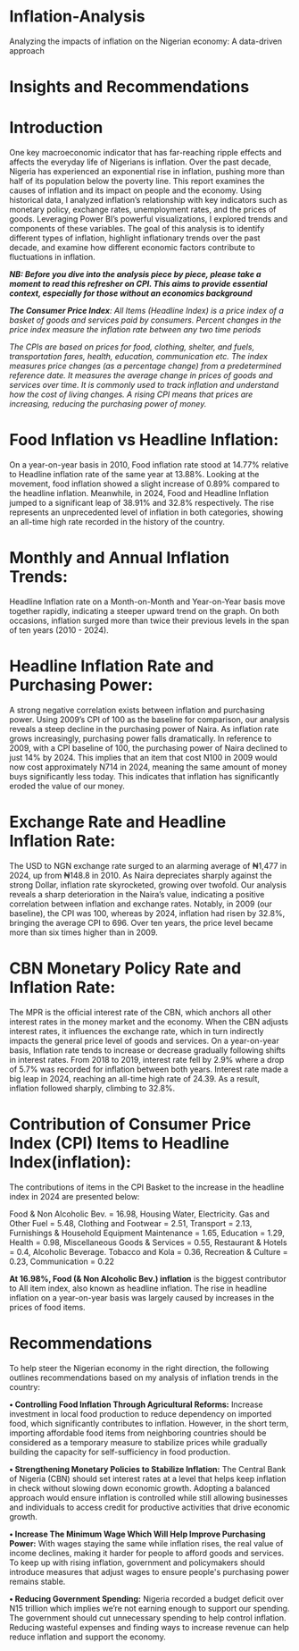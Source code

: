 # Inflation-Analysis
Analyzing the impacts of inflation on the Nigerian economy: A data-driven approach  

 # Insights and Recommendations

 # Introduction
 
One key macroeconomic indicator that has far-reaching ripple effects and affects the everyday life of Nigerians is inflation. Over the past decade, Nigeria has experienced an exponential rise in inflation, pushing more than half of its population below the poverty line. This report examines the causes of inflation and its impact on people and the economy. Using historical data, I analyzed inflation’s relationship with key indicators such as monetary policy, exchange rates, unemployment rates, and the prices of goods. Leveraging Power BI’s powerful visualizations, I explored trends and components of these variables. The goal of this analysis is to identify different types of inflation, highlight inflationary trends over the past decade, and examine how different economic factors contribute to fluctuations in inflation.



 ***NB: Before you dive into the analysis piece by piece, please take a moment to read this refresher on CPI. This aims to provide essential context, especially for those without an economics background***


_**The Consumer Price Index**: All Items (Headline Index) is a price index of a basket of goods and services paid by consumers. Percent changes in the price index measure the inflation rate between any two time periods_


_The CPIs are based on prices for food, clothing, shelter, and fuels, transportation fares, health, education, communication etc. The index measures price changes (as a percentage change) from a predetermined reference date. It measures the average change in prices of goods and services over time. It is commonly used to track inflation and understand how the cost of living changes. A rising CPI means that prices are increasing, reducing the purchasing power of money._



# Food Inflation vs Headline Inflation:

On a year-on-year basis in 2010, Food inflation rate stood at 14.77% relative to Headline inflation rate of the same year at 13.88%. Looking at the movement, food inflation showed a slight increase of 0.89% compared to the headline inflation. Meanwhile, in 2024, Food and Headline Inflation jumped to a significant leap of 38.91% and 32.8% respectively. The rise represents an unprecedented level of inflation in both categories, showing an all-time high rate recorded in the history of the country.

# Monthly and Annual Inflation Trends: 

Headline Inflation rate on a Month-on-Month and Year-on-Year basis move together rapidly, indicating a steeper upward trend on the graph. On both occasions, inflation surged more than twice their previous levels in the span of ten years (2010 - 2024).

# Headline Inflation Rate and Purchasing Power: 

A strong negative correlation exists between inflation and purchasing power. Using 2009’s CPI of 100 as the baseline for comparison, our analysis reveals a steep decline in the purchasing power of Naira. As inflation rate grows increasingly, purchasing power falls dramatically. In reference to 2009, with a CPI baseline of 100, the purchasing power of Naira declined to just 14% by 2024. This implies that an item that cost N100 in 2009 would now cost approximately N714 in 2024, meaning the same amount of money buys significantly less today. This indicates that inflation has significantly eroded the value of our money.

# Exchange Rate and Headline Inflation Rate: 

The USD to NGN exchange rate surged to an alarming average of ₦1,477 in 2024, up from ₦148.8 in 2010.  As Naira depreciates sharply against the strong Dollar, inflation rate skyrocketed, growing over twofold. Our analysis reveals a sharp deterioration in the Naira’s value, indicating a positive correlation between inflation and exchange rates. Notably, in 2009 (our baseline), the CPI was 100, whereas by 2024, inflation had risen by 32.8%, bringing the average CPI to 696. Over ten years, the price level became more than six times higher than in 2009.

# CBN Monetary Policy Rate and Inflation Rate:

The MPR is the official interest rate of the CBN, which anchors all other interest rates in the money market and the economy. When the CBN adjusts interest rates, it influences the exchange rate, which in turn indirectly impacts the general price level of goods and services. On a year-on-year basis, Inflation rate tends to increase or decrease gradually following shifts in interest rates. From 2018 to 2019, interest rate fell by 2.9% where a drop of 5.7% was recorded for inflation between both years. Interest rate made a big leap in 2024, reaching an all-time high rate of 24.39. As a result, inflation followed sharply, climbing to 32.8%.

# Contribution of Consumer Price Index (CPI) Items to Headline Index(inflation):

The contributions of items in the CPI Basket to the increase in the headline index in 2024 are presented below: 
                                                      
Food & Non Alcoholic Bev.	  =                                 16.98,
Housing Water, Electricity. Gas and Other Fuel	  =             5.48,
Clothing and Footwear	  =                                      2.51,
Transport	        =                                            2.13,
Furnishings & Household Equipment Maintenance	 =               1.65,
Education	                                   =                  1.29,
Health                                       =                  0.98,
Miscellaneous Goods & Services	               =                0.55,
Restaurant & Hotels	                          =                 0.4,
Alcoholic Beverage. Tobacco and Kola	          =               0.36,
Recreation & Culture  	                         =              0.23,
Communication	                                  =               0.22

**At 16.98%, Food (& Non Alcoholic Bev.) inflation** is the biggest contributor to All item index, also known as headline inflation. The rise in headline inflation on a year-on-year basis was largely caused by increases in the prices of food items.


# Recommendations

To help steer the Nigerian economy in the right direction, the following outlines recommendations based on my analysis of inflation trends in the country:

**•	Controlling Food Inflation Through Agricultural Reforms:**
Increase investment in local food production to reduce dependency on imported food, which significantly contributes to inflation. However, in the short term, importing affordable food items from neighboring countries should be considered as a temporary measure to stabilize prices while gradually building the capacity for self-sufficiency in food production.

**•	Strengthening Monetary Policies to Stabilize Inflation:**
The Central Bank of Nigeria (CBN) should set interest rates at a level that helps keep inflation in check without slowing down economic growth. Adopting a balanced approach would ensure inflation is controlled while still allowing businesses and individuals to access credit for productive activities that drive economic growth.

**•	Increase The Minimum Wage Which Will Help Improve Purchasing Power:**
With wages staying the same while inflation rises, the real value of income declines, making it harder for people to afford goods and services. To keep up with rising inflation, government and policymakers should introduce measures that adjust wages to ensure people's purchasing power remains stable.

**•	Reducing Government Spending:**
Nigeria recorded a budget deficit over N15 trillion which implies we’re not earning enough to support our spending. The government should cut unnecessary spending to help control inflation. Reducing wasteful expenses and finding ways to increase revenue can help reduce inflation and support the economy. 

